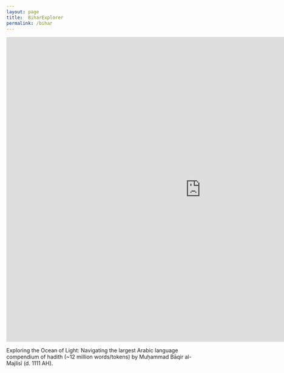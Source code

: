 ```yaml
---
layout: page
title:  BiharExplorer
permalink: /bihar
---
```

<iframe width="1024" height="804" src="https://app.powerbi.com/view?r=eyJrIjoiNDBiZjdiOTQtNzI5OS00ZmVhLWE1ODktODkxNmJmNDZlMWI0IiwidCI6Ijk1ZjZmYjYyLWI1YzUtNDkwNC04NTZjLTJlYTNiNGNjZTA4MyJ9&pageName=ReportSectiond37e9c39c23abde0dcb2" frameborder="0" allowFullScreen="true"></iframe>

Exploring the Ocean of Light: Navigating the largest Arabic language compendium of hadith (~12 million words/tokens) by Muḥammad Bāqir al-Majlisī (d. 1111 AH).

